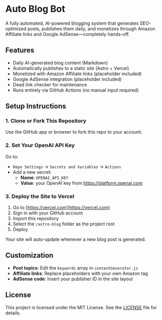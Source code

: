
# Auto Blog Bot

A fully automated, AI-powered blogging system that generates SEO-optimized posts, publishes them daily, and monetizes through Amazon Affiliate links and Google AdSense—completely hands-off.

## Features

- Daily AI-generated blog content (Markdown)
- Automatically publishes to a static site (Astro + Vercel)
- Monetized with Amazon Affiliate links (placeholder included)
- Google AdSense integration (placeholder included)
- Dead link checker for maintenance
- Runs entirely via GitHub Actions (no manual input required)

## Setup Instructions

### 1. Clone or Fork This Repository
Use the GitHub app or browser to fork this repo to your account.

### 2. Set Your OpenAI API Key
Go to:
- `Repo Settings` → `Secrets and Variables` → `Actions`
- Add a new secret:
  - **Name**: `OPENAI_API_KEY`
  - **Value**: your OpenAI key from https://platform.openai.com

### 3. Deploy the Site to Vercel
1. Go to [https://vercel.com](https://vercel.com)
2. Sign in with your GitHub account
3. Import this repository
4. Select the `/astro-blog` folder as the project root
5. Deploy

Your site will auto-update whenever a new blog post is generated.

## Customization

- **Post topics**: Edit the `keywords` array in `contentGenerator.js`
- **Affiliate links**: Replace placeholders with your own Amazon tag
- **AdSense code**: Insert your publisher ID in the site layout

## License

This project is licensed under the MIT License.
See the [LICENSE](LICENSE) file for details.
